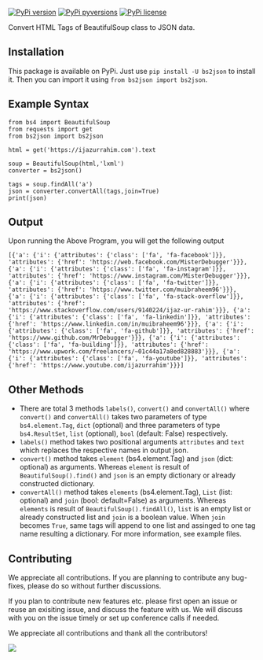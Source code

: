 [![PyPi version](https://img.shields.io/pypi/v/bs2json.svg)](https://pypi.python.org/pypi/bs2json/)
[![PyPi pyversions](https://img.shields.io/pypi/pyversions/bs2json.svg)](https://pypi.python.org/pypi/bs2json/)
[![PyPi license](https://img.shields.io/pypi/l/bs2json.svg)](https://pypi.python.org/pypi/bs2json/)

Convert HTML Tags of BeautifulSoup class to JSON data.

Installation
----

This package is available on PyPi. Just use `pip install -U bs2json` to install it. Then you can import it using `from bs2json import bs2json`.

Example Syntax
----

```python3
from bs4 import BeautifulSoup
from requests import get
from bs2json import bs2json

html = get('https://ijazurrahim.com').text

soup = BeautifulSoup(html,'lxml')
converter = bs2json()

tags = soup.findAll('a')
json = converter.convertAll(tags,join=True)
print(json)
```

Output
----

Upon running the Above Program, you will get the following output

```python3
[{'a': {'i': {'attributes': {'class': ['fa', 'fa-facebook']}}, 'attributes': {'href': 'https://web.facebook.com/MisterDebugger'}}}, {'a': {'i': {'attributes': {'class': ['fa', 'fa-instagram']}}, 'attributes': {'href': 'https://www.instagram.com/MisterDebugger'}}}, {'a': {'i': {'attributes': {'class': ['fa', 'fa-twitter']}}, 'attributes': {'href': 'https://www.twitter.com/muibraheem96'}}}, {'a': {'i': {'attributes': {'class': ['fa', 'fa-stack-overflow']}}, 'attributes': {'href': 'https://www.stackoverflow.com/users/9140224/ijaz-ur-rahim'}}}, {'a': {'i': {'attributes': {'class': ['fa', 'fa-linkedin']}}, 'attributes': {'href': 'https://www.linkedin.com/in/muibraheem96'}}}, {'a': {'i': {'attributes': {'class': ['fa', 'fa-github']}}, 'attributes': {'href': 'https://www.github.com/MrDebugger'}}}, {'a': {'i': {'attributes': {'class': ['fa', 'fa-building']}}, 'attributes': {'href': 'https://www.upwork.com/freelancers/~01c44a17a8ed828883'}}}, {'a': {'i': {'attributes': {'class': ['fa', 'fa-youtube']}}, 'attributes': {'href': 'https://www.youtube.com/ijazurrahim'}}}]
```

Other Methods
----

- There are total 3 methods `labels()`, `convert()` and `convertAll()` where `convert()` and `convertAll()` takes two parameters of type `bs4.element.Tag`, `dict` (optional) and three parameters of type `bs4.ResultSet`, `list` (optional), `bool` (default: False) respectively. 
- `labels()` method takes two positional arguments `attributes` and `text` which replaces the respective names in output json.
- `convert()` method takes `element` (bs4.element.Tag) and `json` (dict: optional) as arguments. Whereas `element` is result of `BeautifulSoup().find()` and `json` is an empty dictionary or already constructed dictionary.
- `convertAll()` method takes `elements` (bs4.element.Tag), `List` (list: optional) and `join` (bool: default=False) as arguments. Whereas `elements` is result of `BeautifulSoup().findAll()`, `list` is an empty list or already constructed list and `join` is a boolean value. When `join` becomes `True`, same tags will append to one list and assinged to one tag name resulting a dictionary. For more information, see example files.


Contributing
----

We appreciate all contributions. If you are planning to contribute any bug-fixes, please do so without further discussions.

If you plan to contribute new features etc. please first open an issue or reuse an exisiting issue, and discuss the feature with us. We will discuss with you on the issue timely or set up conference calls if needed.

We appreciate all contributions and thank all the contributors!

<a href = "https://github.com/MrDebugger/bs2json/graphs/contributors">
  <img src = "https://contrib.rocks/image?repo=MrDebugger/bs2json"/>
</a>
